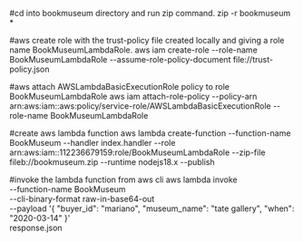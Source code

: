 #cd into bookmuseum directory and run zip command.
zip -r bookmuseum \*

#aws create role with the trust-policy file created locally and giving a role name BookMuseumLambdaRole.
aws iam create-role --role-name BookMuseumLambdaRole --assume-role-policy-document file://trust-policy.json

#aws attach AWSLambdaBasicExecutionRole policy to role BookMuseumLambdaRole
aws iam attach-role-policy --policy-arn arn:aws:iam::aws:policy/service-role/AWSLambdaBasicExecutionRole --role-name BookMuseumLambdaRole

#create aws lambda function
aws lambda create-function --function-name BookMuseum --handler index.handler --role arn:aws:iam::112236679159:role/BookMuseumLambdaRole --zip-file fileb://bookmuseum.zip --runtime nodejs18.x --publish

#invoke the lambda function from aws cli
aws lambda invoke \
 --function-name BookMuseum \
 --cli-binary-format raw-in-base64-out \
 --payload '{ "buyer_id": "mariano", "museum_name": "tate gallery", "when": "2020-03-14" }' \
 response.json
